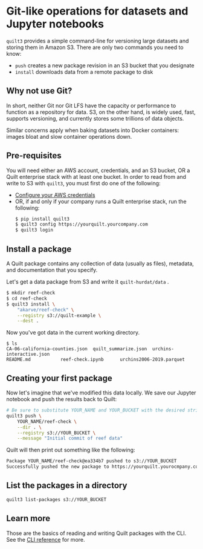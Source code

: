 # Git-like operations for datasets and Jupyter notebooks

`quilt3` provides a simple command-line for versioning large datasets and storing
them in Amazon S3. There are only two commands you need to know:
* `push` creates a new package revision in an S3 bucket that you designate
* `install` downloads data from a remote package to disk


## Why not use Git?
In short, neither Git nor Git LFS have the capacity or performance to function
as a repository for data. S3, on the other hand, is widely used, fast, supports
versioning, and currently stores some trillions of data objects.

Similar concerns apply when baking datasets into Docker containers: images bloat
and slow container operations down.

## Pre-requisites
You will need either an AWS account, credentials, and an S3 bucket,
OR a Quilt enterprise stack with at least one bucket. In order to read from and
write to S3 with `quilt3`, you must first do one of the following:

* [Configure your AWS credentials](https://docs.aws.amazon.com/cli/latest/userguide/cli-configure-files.html)
* OR, if and only if your company runs a Quilt enterprise stack, run the following:
   ```bash
   $ pip install quilt3
   $ quilt3 config https://yourquilt.yourcompany.com
   $ quilt3 login
   ```

## Install a package
A Quilt package contains any collection of data (usually as files), metadata, and
documentation that you specify.

Let's get a data package from S3 and write it `quilt-hurdat/data` .
```bash
$ mkdir reef-check
$ cd reef-check
$ quilt3 install \
    "akarve/reef-check" \
    --registry s3://quilt-example \
    --dest .
```

Now you've got data in the current working directory.
```
$ ls
CA-06-california-counties.json	quilt_summarize.json  urchins-interactive.json
README.md			reef-check.ipynb      urchins2006-2019.parquet
```

## Creating your first package
Now let's imagine that we've modified this data locally.
We save our Jupyter notebook and push the results back to Quilt:
```bash
# Be sure to substitute YOUR_NAME and YOUR_BUCKET with the desired strings
quilt3 push \
    YOUR_NAME/reef-check \
    --dir . \
    --registry s3://YOUR_BUCKET \
    --message "Initial commit of reef data"
```

Quilt will then print out something like the following:
```bash
Package YOUR_NAME/reef-check@ea334b7 pushed to s3://YOUR_BUCKET
Successfully pushed the new package to https://yourquilt.yourocmpany.com/b/YOUR_NAME/packages/akarve/reef-check
```
## List the packages in a directory
```bash
quilt3 list-packages s3://YOUR_BUCKET
```

## Learn more
Those are the basics of reading and writing Quilt packages with the
CLI. See the [CLI reference](../api-reference/cli.md) for more.
